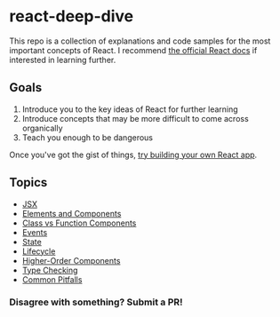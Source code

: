 # react-deep-dive

This repo is a collection of explanations and code samples for the most important concepts of React. 
I recommend [the official React docs](https://reactjs.org/docs/getting-started.html) if interested in learning further.

## Goals

1. Introduce you to the key ideas of React for further learning
1. Introduce concepts that may be more difficult to come across organically
1. Teach you enough to be dangerous

Once you've got the gist of things, [try building your own React app](https://create-react-app.dev/).

## Topics
- [JSX](https://github.com/brett-cohen/react-deep-dive/tree/jsx)
- [Elements and Components](https://github.com/brett-cohen/react-deep-dive/tree/elements-and-components)
- [Class vs Function Components](https://github.com/brett-cohen/react-deep-dive/tree/class-vs-function-components)
- [Events](https://github.com/brett-cohen/react-deep-dive/tree/Events)
- [State](https://github.com/brett-cohen/react-deep-dive/tree/state)
- [Lifecycle](https://github.com/brett-cohen/react-deep-dive/tree/lifecycle)
- [Higher-Order Components](https://github.com/brett-cohen/react-deep-dive/tree/higher-order-components)
- [Type Checking](https://github.com/brett-cohen/react-deep-dive/tree/type-checking)
- [Common Pitfalls](https://github.com/brett-cohen/react-deep-dive/tree/common-pitfalls)

### Disagree with something? Submit a PR!
